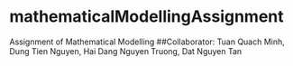 # mathematicalModellingAssignment
Assignment of  Mathematical Modelling
##Collaborator: Tuan Quach Minh, Dung Tien Nguyen, Hai Dang Nguyen Truong, Dat Nguyen Tan
